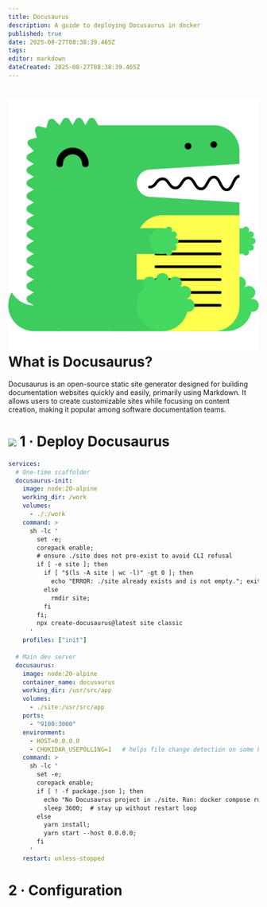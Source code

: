 ```yaml
---
title: Docusaurus
description: A guide to deploying Docusaurus in docker
published: true
date: 2025-08-27T08:38:39.465Z
tags: 
editor: markdown
dateCreated: 2025-08-27T08:38:39.465Z
---
```


# <img src="/docusaurus.png" class="tab-icon"> What is Docusaurus?
Docusaurus is an open-source static site generator designed for building documentation websites quickly and easily, primarily using Markdown. It allows users to create customizable sites while focusing on content creation, making it popular among software documentation teams.

# <img src="/docker.png" class="tab-icon"> 1 · Deploy Docusaurus
```yaml
services:
  # One-time scaffolder
  docusaurus-init:
    image: node:20-alpine
    working_dir: /work
    volumes:
      - ./:/work
    command: >
      sh -lc '
        set -e;
        corepack enable;
        # ensure ./site does not pre-exist to avoid CLI refusal
        if [ -e site ]; then
          if [ "$(ls -A site | wc -l)" -gt 0 ]; then
            echo "ERROR: ./site already exists and is not empty."; exit 1;
          else
            rmdir site;
          fi
        fi;
        npx create-docusaurus@latest site classic
      '
    profiles: ["init"]

  # Main dev server
  docusaurus:
    image: node:20-alpine
    container_name: docusaurus
    working_dir: /usr/src/app
    volumes:
      - ./site:/usr/src/app
    ports:
      - "9100:3000"
    environment:
      - HOST=0.0.0.0
      - CHOKIDAR_USEPOLLING=1   # helps file change detection on some hosts
    command: >
      sh -lc '
        set -e;
        corepack enable;
        if [ ! -f package.json ]; then
          echo "No Docusaurus project in ./site. Run: docker compose run --rm docusaurus-init";
          sleep 3600;  # stay up without restart loop
        else
          yarn install;
          yarn start --host 0.0.0.0;
        fi
      '
    restart: unless-stopped

```

# 2 · Configuration
